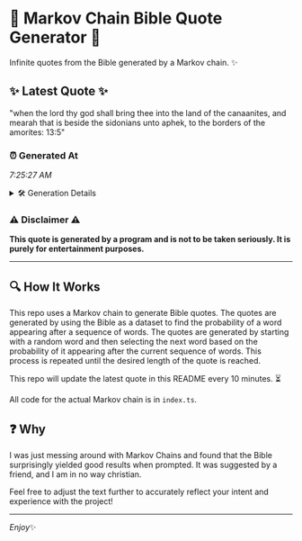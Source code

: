 # 📖 Markov Chain Bible Quote Generator 📖

Infinite quotes from the Bible generated by a Markov chain. ✨

## ✨ Latest Quote ✨
"when the lord thy god shall bring thee into the land of the canaanites, and mearah that is beside the sidonians unto aphek, to the borders of the amorites: 13:5"

### ⏰ Generated At
*7:25:27 AM*

<details>
    <summary>🛠️ Generation Details</summary>
    <p>
        <strong>🌱 Seed:</strong> when<br>
        <strong>🔄 Iterations:</strong> 29<br>
        <strong>📜 Context History:</strong><br>[ when ]: the<br>[ when, the ]: lord<br>[ when, the, lord ]: thy<br>[ when, the, lord, thy ]: god<br>[ when, the, lord, thy, god ]: shall<br>[ when, the, lord, thy, god, shall ]: bring<br>[ the, lord, thy, god, shall, bring ]: thee<br>[ lord, thy, god, shall, bring, thee ]: into<br>[ thy, god, shall, bring, thee, into ]: the<br>[ god, shall, bring, thee, into, the ]: land<br>[ shall, bring, thee, into, the, land ]: of<br>[ bring, thee, into, the, land, of ]: the<br>[ thee, into, the, land, of, the ]: canaanites,<br>[ into, the, land, of, the, canaanites, ]: and<br>[ the, land, of, the, canaanites,, and ]: mearah<br>[ land, of, the, canaanites,, and, mearah ]: that<br>[ of, the, canaanites,, and, mearah, that ]: is<br>[ the, canaanites,, and, mearah, that, is ]: beside<br>[ canaanites,, and, mearah, that, is, beside ]: the<br>[ and, mearah, that, is, beside, the ]: sidonians<br>[ mearah, that, is, beside, the, sidonians ]: unto<br>[ that, is, beside, the, sidonians, unto ]: aphek,<br>[ is, beside, the, sidonians, unto, aphek, ]: to<br>[ beside, the, sidonians, unto, aphek,, to ]: the<br>[ the, sidonians, unto, aphek,, to, the ]: borders<br>[ sidonians, unto, aphek,, to, the, borders ]: of<br>[ unto, aphek,, to, the, borders, of ]: the<br>[ aphek,, to, the, borders, of, the ]: amorites:<br>[ to, the, borders, of, the, amorites: ]: 13:5<br>
    </p>
</details>

### ⚠️ Disclaimer ⚠️
**This quote is generated by a program and is not to be taken seriously. It is purely for entertainment purposes.**

---

## 🔍 How It Works

This repo uses a Markov chain to generate Bible quotes. The quotes are generated by using the Bible as a dataset to find the probability of a word appearing after a sequence of words. The quotes are generated by starting with a random word and then selecting the next word based on the probability of it appearing after the current sequence of words. This process is repeated until the desired length of the quote is reached.

This repo will update the latest quote in this README every 10 minutes. ⏳

All code for the actual Markov chain is in `index.ts`.

## ❓ Why

I was just messing around with Markov Chains and found that the Bible surprisingly yielded good results when prompted. 
It was suggested by a friend, and I am in no way christian.

Feel free to adjust the text further to accurately reflect your intent and experience with the project!

---

*Enjoy*✨
